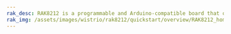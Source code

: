 ```yaml
---
rak_desc: RAK8212 is a programmable and Arduino-compatible board that offers several connectivity options like NB-IoT, Bluetooth 5.0, and GPS. It also has a built-in sensor of accelerometer, light sensor, and barometric sensor resulting in ultra-power and high-performance of the board.
rak_img: /assets/images/wistrio/rak8212/quickstart/overview/RAK8212_home.png
---
```


<rk-redirect to="/Product-Categories/WisTrio/RAK8212/Overview/" />